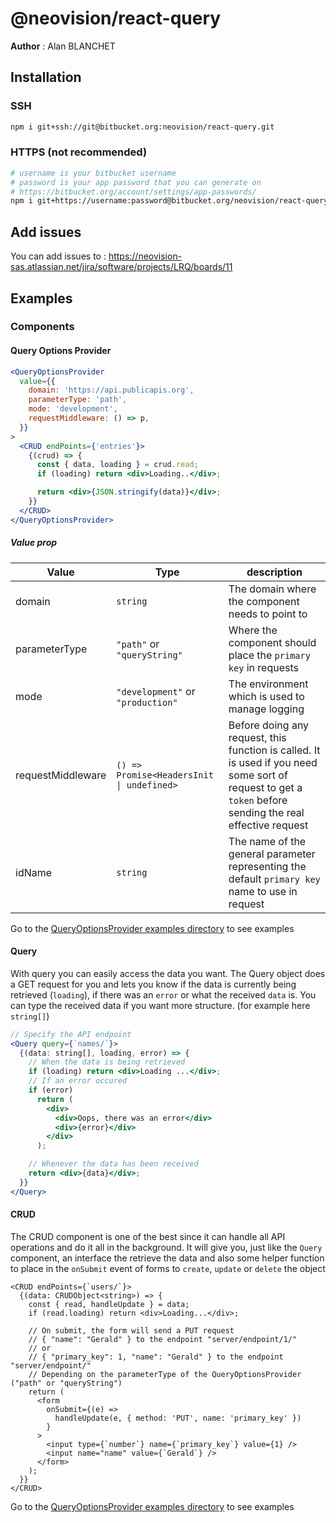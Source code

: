 # @neovision/react-query

**Author** : Alan BLANCHET

## Installation

### SSH

```bash
npm i git+ssh://git@bitbucket.org:neovision/react-query.git
```

### HTTPS (not recommended)

```bash
# username is your bitbucket username
# password is your app password that you can generate on
# https://bitbucket.org/account/settings/app-passwords/
npm i git+https://username:password@bitbucket.org/neovision/react-query.git
```

## Add issues

You can add issues to :
https://neovision-sas.atlassian.net/jira/software/projects/LRQ/boards/11

## Examples

### Components

#### Query Options Provider

```jsx
<QueryOptionsProvider
  value={{
    domain: 'https://api.publicapis.org',
    parameterType: 'path',
    mode: 'development',
    requestMiddleware: () => p,
  }}
>
  <CRUD endPoints={'entries'}>
    {(crud) => {
      const { data, loading } = crud.read;
      if (loading) return <div>Loading..</div>;

      return <div>{JSON.stringify(data)}</div>;
    }}
  </CRUD>
</QueryOptionsProvider>
```

##### Value prop

| Value             | Type                                      | description                                                                                                                                               |
| ----------------- | ----------------------------------------- | --------------------------------------------------------------------------------------------------------------------------------------------------------- |
| domain            | `string`                                  | The domain where the component needs to point to                                                                                                          |
| parameterType     | `"path"` or `"queryString"`               | Where the component should place the `primary key` in requests                                                                                            |
| mode              | `"development"` or `"production"`         | The environment which is used to manage logging                                                                                                           |
| requestMiddleware | `() => Promise<HeadersInit \| undefined>` | Before doing any request, this function is called. It is used if you need some sort of request to get a `token` before sending the real effective request |
| idName            | `string`                                  | The name of the general parameter representing the default `primary key` name to use in request                                                           |

Go to the [QueryOptionsProvider examples directory](https://bitbucket.org/neovision/react-query/src/master/src/examples/QueryOptionsProvider) to see examples

#### Query

With query you can easily access the data you want. The Query object does a GET request for you and lets you know if the data is currently being retrieved (`loading`), if there was an `error` or what the received `data` is. You can type the received data if you want more structure. (for example here `string[]`)

```jsx
// Specify the API endpoint
<Query query={`names/`}>
  {(data: string[], loading, error) => {
    // When the data is being retrieved
    if (loading) return <div>Loading ...</div>;
    // If an error occured
    if (error)
      return (
        <div>
          <div>Oops, there was an error</div>
          <div>{error}</div>
        </div>
      );

    // Whenever the data has been received
    return <div>{data}</div>;
  }}
</Query>
```

#### CRUD

The CRUD component is one of the best since it can handle all API operations and do it all in the background. It will give you, just like the `Query` component, an interface the retrieve the data and also some helper function to place in the `onSubmit` event of forms to `create`, `update` or `delete` the object

```tsx
<CRUD endPoints={`users/`}>
  {(data: CRUDObject<string>) => {
    const { read, handleUpdate } = data;
    if (read.loading) return <div>Loading...</div>;

    // On submit, the form will send a PUT request
    // { "name": "Gerald" } to the endpoint "server/endpoint/1/"
    // or
    // { "primary_key": 1, "name": "Gerald" } to the endpoint "server/endpoint/"
    // Depending on the parameterType of the QueryOptionsProvider ("path" or "queryString")
    return (
      <form
        onSubmit={(e) =>
          handleUpdate(e, { method: 'PUT', name: 'primary_key' })
        }
      >
        <input type={`number`} name={`primary_key`} value={1} />
        <input name="name" value={`Gerald`} />
      </form>
    );
  }}
</CRUD>
```

Go to the [QueryOptionsProvider examples directory](https://bitbucket.org/neovision/react-query/src/master/src/examples/CRUD) to see examples
